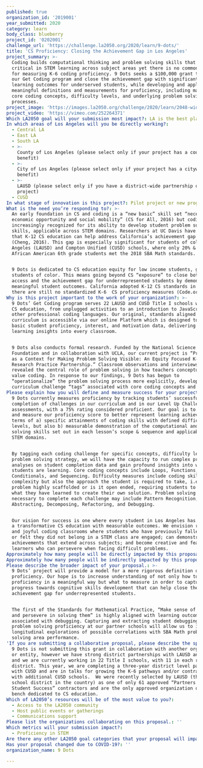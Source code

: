 ```yaml
---
published: true
organization_id: '2019001'
year_submitted: 2020
category: learn
body_class: blueberry
project_id: '0202001'
challenge_url: 'https://challenge.la2050.org/2020/learn/9-dots/'
title: 'CS Proficiency: Closing the Achievement Gap in Los Angeles'
project_summary: >-
  Coding builds computational thinking and problem solving skills that are
  critical in STEM learning across subject areas yet there is no common standard
  for measuring K-6 coding proficiency. 9 Dots seeks a $100,000 grant to support
  our Get Coding program and close the achievement gap with significant CS
  learning outcomes for underserved students, while developing and applying more
  meaningful definitions and measurements for proficiency, including mastery of
  core coding concepts, difficulty levels, and underlying problem solving
  processes.
project_image: 'https://images.la2050.org/challenge/2020/learn/2048-wide/9-dots.jpg'
project_video: 'https://vimeo.com/252264371'
Which LA2050 goal will your submission most impact?: LA is the best place to LEARN
In which areas of Los Angeles will you be directly working?:
  - Central LA
  - East LA
  - South LA
  - >-
    County of Los Angeles (please select only if your project has a countywide
    benefit)
  - >-
    City of Los Angeles (please select only if your project has a citywide
    benefit)
  - >-
    LAUSD (please select only if you have a district-wide partnership or
    project)
  - CUSD
In what stage of innovation is this project?: Pilot project or new program (testing or implementing a new idea)
What is the need you’re responding to?: >-
  An early foundation in CS and coding is a “new basic” skill set “necessary for
  economic opportunity and social mobility” (CS for All, 2016) but coding is
  increasingly recognized for its ability to develop student problem solving
  skills, applicable across STEM domains. Researchers at UC Davis have concluded
  that K-12 CS education can help address California’s achievement gap in math
  (Cheng, 2016). This gap is especially significant for students of color in Los
  Angeles (LAUSD) and Compton Unified (CUSD) schools, where only 20% & 17% of
  African American 6th grade students met the 2018 SBA Math standards.


  9 Dots is dedicated to CS education equity for low income students, girls, and
  students of color. This means going beyond CS “exposure” to close both the
  access and the achievement gap for underrepresented students by demonstrating
  meaningful student outcomes. California adopted K-12 CS standards in 2018, but
  there are still no standardized K-6  CS proficiency measures (Code.org, 2017).
Why is this project important to the work of your organization?: >-
  9 Dots’ Get Coding program serves 22 LAUSD and CUSD Title I schools with K-6
  CS education, from unplugged activities to an introduction to JavaScript and
  other professional coding languages. Our original, standards aligned
  curriculum is accessible via our online Platform which is designed to capture
  basic student proficiency, interest, and motivation data, delivering key
  learning insights into every classroom.


  9 Dots also conducts formal research. Funded by the National Science
  Foundation and in collaboration with UCLA, our current project is “Programming
  as a Context for Making Problem Solving Visible: An Equity Focused K-5
  Research Practice Partnership.” Classroom observations and interviews have
  revealed the central role of problem solving in how teachers conceptualize and
  value coding. In response to our findings, 9 Dots has begun to
  “operationalize” the problem solving process more explicitly, developing
  curriculum challenge “tags” associated with core coding concepts and skills.
Please explain how you will define and measure success for your project.: >-
  9 Dots currently measures proficiency by tracking students’ successful
  completion of challenges in our curriculum and in our Level Up Challenge
  assessments, with a 75% rating considered proficient. Our goal is to define
  and measure our proficiency score to better represent learning achievements in
  terms of a) specific attainments of coding skills with defined difficulty
  levels, but also b) measurable demonstration of the computational and problem
  solving skills set out in each lesson’s scope & sequence and applicable across
  STEM domains. 


  By tagging each coding challenge for specific concepts, difficulty level, and
  problem solving strategy, we will have the capacity to run complex proficiency
  analyses on student completion data and gain profound insights into what our
  students are learning. Core coding concepts include Loops, Functions,
  Conditionals, and Sequencing. Difficulty measures include coding skill
  complexity but also the approach the student is required to take, i.e. is the
  problem highly scaffolded or is it open ended, requiring students to apply
  what they have learned to create their own solution. Problem solving processes
  necessary to complete each challenge may include Pattern Recognition,
  Abstracting, Decomposing, Refactoring, and Debugging.


  Our vision for success is one where every student in Los Angeles has access to
  a transformative CS education with measurable outcomes. We envision rigorous
  and joyful coding classrooms where students who have previously fallen behind
  or felt they did not belong in a STEM class are engaged; can demonstrate
  achievements that extend across subjects; and become creative and fearless
  learners who can persevere when facing difficult problems.
Approximately how many people will be directly impacted by this proposal?: '8320'
Approximately how many people will be indirectly impacted by this proposal?: '10420'
Please describe the broader impact of your proposal.: >-
  9 Dots’ project will provide a model for a more rigorous definition of K-6 CS
  proficiency. Our hope is to increase understanding of not only how to measure
  proficiency in a meaningful way but what to measure in order to capture
  progress towards cognitive skills development that can help close the STEM
  achievement gap for underrepresented students.


  The first of the Standards for Mathematical Practice, “Make sense of problems
  and persevere in solving them” is highly aligned with learning outcomes
  associated with debugging. Capturing and extracting student debugging and
  problem solving proficiency at our partner schools will allow us to initiate
  longitudinal explorations of possible correlations with SBA Math problem
  solving area performance.
'If you are submitting a collaborative proposal, please describe the specific role of partner organizations in the project.': >-
  9 Dots is not submitting this grant in collaboration with another organization
  or entity, however we have strong district partnerships with LAUSD and CUSD,
  and we are currently working in 22 Title I schools, with 11 in each respective
  district. This year, we are completing a three-year district level partnership
  with CUSD and are in talks for growing the K-6 pathways and/or contracting
  with additional CUSD schools.  We were recently selected by LAUSD (the largest
  school district in the country) as one of only 61 approved “Partners for
  Student Success” contractors and are the only approved organization on the
  bench dedicated to CS education.
Which of LA2050’s resources will be of the most value to you?:
  - Access to the LA2050 community
  - Host public events or gatherings
  - Communications support
Please list the organizations collaborating on this proposal.: ''
Which metrics will your submission impact?:
  - Proficiency in STEM
Are there any other LA2050 goal categories that your proposal will impact?: []
Has your proposal changed due to COVID-19?: ''
organization_name: 9 Dots

---
```

